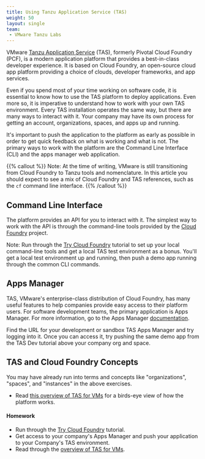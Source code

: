 ```yaml
---
title: Using Tanzu Application Service (TAS)
weight: 50
layout: single
team:
 - VMware Tanzu Labs
---
```


VMware [Tanzu Application Service](https://tanzu.vmware.com/application-service) (TAS), formerly Pivotal Cloud Foundry (PCF), is a modern application platform that provides a best-in-class developer experience. It is based on Cloud Foundry, an open-source cloud app platform providing a choice of clouds, developer frameworks, and app services.

Even if you spend most of your time working on software code, it is essential to know how to use the TAS platform to deploy applications. Even more so, it is imperative to understand how to work with your own TAS environment. Every TAS installation operates the same way, but there are many ways to interact with it. Your company may have its own process for getting an account, organizations, spaces, and apps up and running.

It's important to push the application to the platform as early as possible in order to get quick feedback on what is working and what is not. The primary ways to work with the platform are the Command Line Interface (CLI) and the apps manager web application.

{{% callout %}}
Note: At the time of writing, VMware is still transitioning from Cloud Foundry to Tanzu tools and nomenclature. In this article you should expect to see a mix of Cloud Foundry and TAS references, such as the `cf` command line interface. 
{{% /callout %}}

## Command Line Interface 

The platform provides an API for you to interact with it. The simplest way to work with the API is through the command-line tools provided by the [Cloud Foundry](https://www.cloudfoundry.org/) project.

Note: Run through the [Try Cloud Foundry](https://katacoda.com/cloudfoundry-tutorials/scenarios/trycf) tutorial to set up your local command-line tools and get a local TAS test environment as a bonus. You'll get a local test environment up and running, then push a demo app running through the common CLI commands.


## Apps Manager

TAS, VMware's enterprise-class distribution of Cloud Foundry, has many useful features to help companies provide easy access to their platform users. For software development teams, the primary application is Apps Manager. For more information, go to the Apps Manager [documentation](https://docs.pivotal.io/application-service/2-11/console/dev-console.html).

Find the URL for your development or sandbox TAS Apps Manager and try logging into it. Once you can access it, try pushing the same demo app from the TAS Dev tutorial above your company org and space. 


## TAS and Cloud Foundry Concepts

You may have already run into terms and concepts like "organizations", "spaces", and "instances" in the above exercises. 

- Read [this overview of TAS for VMs](https://docs.pivotal.io/application-service/2-11/concepts/overview.html) for a birds-eye view of how the platform works.


#### Homework

- Run through the [Try Cloud Foundry](https://katacoda.com/cloudfoundry-tutorials/scenarios/trycf) tutorial.
- Get access to your company's Apps Manager and push your application to your Company's TAS environment.
- Read through the [overview of TAS for VMs](https://docs.pivotal.io/application-service/2-11/concepts/overview.html). 
